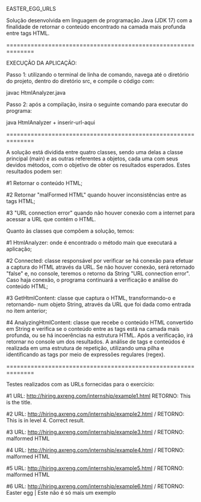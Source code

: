 EASTER_EGG_URLS

Solução desenvolvida em linguagem de programação Java (JDK 17) com a finalidade de retornar o conteúdo encontrado na camada mais profunda entre tags HTML.

==============================================================

EXECUÇÃO DA APLICAÇÃO:

Passo 1: utilizando o terminal de linha de comando, navega até o diretório do projeto, dentro do diretório src, e compile o código com:

javac HtmlAnalyzer.java

Passo 2: após a compilação, insira o seguinte comando para executar do programa:

java HtmlAnalyzer + inserir-url-aqui

==============================================================

A solução está dividida entre quatro classes, sendo uma delas a classe principal (main) e as outras referentes a objetos, cada uma com seus devidos métodos, com o objetivo de obter os resultados esperados. Estes resultados podem ser:

#1 Retornar o conteúdo HTML;

#2 Retornar "malFormed HTML" quando houver inconsistências entre as tags HTML;

#3 "URL connection error" quando não houver conexão com a internet para acessar a URL que contém o HTML.

Quanto às classes que compõem a solução, temos:

#1 HtmlAnalyzer: onde é encontrado o método main que executará a aplicação;

#2 Connected: classe responsável por verificar se há conexão para efetuar a captura do HTML através da URL. Se não houver conexão, será retornado "false" e, no console, teremos o retorno da String "URL connection error". Caso haja conexão, o programa continuará a verificação e análise do conteúdo HTML;

#3 GetHtmlContent: classe que captura o HTML, transformando-o e retornando- num objeto String, através da URL que foi dada como entrada no item anterior;

#4 AnalyzingHtmlContent: classe que recebe o conteúdo HTML convertido em String e verifica se o conteúdo entre as tags está na camada mais profunda, ou se há incoerências na estrutura HTML. Após a verificação, irá retornar no console um dos resultados. A análise de tags e conteúdos é realizada em uma estrutura de repetição, utilizando uma pilha e identificando as tags por meio de expressões regulares (regex).

==============================================================

Testes realizados com as URLs fornecidas para o exercício:

#1 URL: http://hiring.axreng.com/internship/example1.html
RETORNO: This is the title.

#2 URL: http://hiring.axreng.com/internship/example2.html /
RETORNO: This is in level 4. Correct result.

#3 URL: http://hiring.axreng.com/internship/example3.html /
RETORNO: malformed HTML

#4 URL: http://hiring.axreng.com/internship/example4.html /
RETORNO: malformed HTML

#5 URL: http://hiring.axreng.com/internship/example5.html /
RETORNO: malformed HTML

#6 URL: http://hiring.axreng.com/internship/example6.html /
RETORNO: Easter egg | Este n&atilde;o &eacute; s&oacute; mais um exemplo
